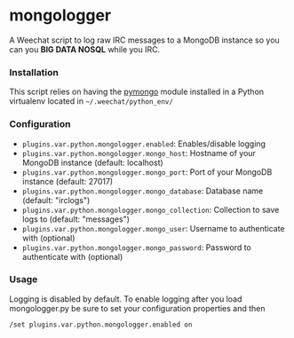 # mongologger

A Weechat script to log raw IRC messages to a MongoDB instance so you can you **BIG DATA NOSQL** while you IRC.

### Installation

This script relies on having the [pymongo](https://api.mongodb.org/python/current/#) module installed in a Python virtualenv located in `~/.weechat/python_env/`

### Configuration

- `plugins.var.python.mongologger.enabled`: Enables/disable logging
- `plugins.var.python.mongologger.mongo_host`: Hostname of your MongoDB instance (default: localhost)
- `plugins.var.python.mongologger.mongo_port`: Port of your MongoDB instance (default: 27017)
- `plugins.var.python.mongologger.mongo_database`: Database name (default: "irclogs")
- `plugins.var.python.mongologger.mongo_collection`: Collection to save logs to (default: "messages")
- `plugins.var.python.mongologger.mongo_user`: Username to authenticate with (optional)
- `plugins.var.python.mongologger.mongo_password`: Password to authenticate with (optional)

### Usage

Logging is disabled by default. To enable logging after you load mongologger.py be sure to set your configuration properties and then

```
/set plugins.var.python.mongologger.enabled on
```

